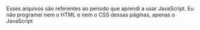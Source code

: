 Esses arquivos são referentes ao periodo que aprendi a usar JavaScript. Eu não programei nem o HTML e nem o CSS dessas páginas, apenas o JavaScript
